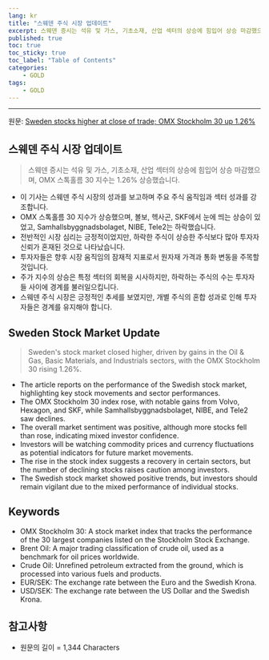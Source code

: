 ```yaml
---
lang: kr
title: "스웨덴 주식 시장 업데이트"
excerpt: 스웨덴 증시는 석유 및 가스, 기초소재, 산업 섹터의 상승에 힘입어 상승 마감했으며, OMX 스톡홀름 30 지수는 1.26% 상승했습니다.
published: true
toc: true
toc_sticky: true
toc_label: "Table of Contents"
categories:
    - GOLD
tags:
    - GOLD
---
```


---

  원문: [Sweden stocks higher at close of trade; OMX Stockholm 30 up 1.26%](https://www.investing.com/news/stock-market-news/sweden-stocks-higher-at-close-of-trade-omx-stockholm-30-up-126-3801047)

## 스웨덴 주식 시장 업데이트

> 스웨덴 증시는 석유 및 가스, 기초소재, 산업 섹터의 상승에 힘입어 상승 마감했으며, OMX 스톡홀름 30 지수는 1.26% 상승했습니다.


- 이 기사는 스웨덴 주식 시장의 성과를 보고하며 주요 주식 움직임과 섹터 성과를 강조합니다.
- OMX 스톡홀름 30 지수가 상승했으며, 볼보, 헥사곤, SKF에서 눈에 띄는 상승이 있었고, Samhallsbyggnadsbolaget, NIBE, Tele2는 하락했습니다.
- 전반적인 시장 심리는 긍정적이었지만, 하락한 주식이 상승한 주식보다 많아 투자자 신뢰가 혼재된 것으로 나타났습니다.
- 투자자들은 향후 시장 움직임의 잠재적 지표로서 원자재 가격과 통화 변동을 주목할 것입니다.
- 주가 지수의 상승은 특정 섹터의 회복을 시사하지만, 하락하는 주식의 수는 투자자들 사이에 경계를 불러일으킵니다.
- 스웨덴 주식 시장은 긍정적인 추세를 보였지만, 개별 주식의 혼합 성과로 인해 투자자들은 경계를 유지해야 합니다.

## Sweden Stock Market Update

> Sweden's stock market closed higher, driven by gains in the Oil & Gas, Basic Materials, and Industrials sectors, with the OMX Stockholm 30 rising 1.26%.


- The article reports on the performance of the Swedish stock market, highlighting key stock movements and sector performances.
- The OMX Stockholm 30 index rose, with notable gains from Volvo, Hexagon, and SKF, while Samhallsbyggnadsbolaget, NIBE, and Tele2 saw declines.
- The overall market sentiment was positive, although more stocks fell than rose, indicating mixed investor confidence.
- Investors will be watching commodity prices and currency fluctuations as potential indicators for future market movements.
- The rise in the stock index suggests a recovery in certain sectors, but the number of declining stocks raises caution among investors.
- The Swedish stock market showed positive trends, but investors should remain vigilant due to the mixed performance of individual stocks.

## Keywords

- OMX Stockholm 30: A stock market index that tracks the performance of the 30 largest companies listed on the Stockholm Stock Exchange.
- Brent Oil: A major trading classification of crude oil, used as a benchmark for oil prices worldwide.
- Crude Oil: Unrefined petroleum extracted from the ground, which is processed into various fuels and products.
- EUR/SEK: The exchange rate between the Euro and the Swedish Krona.
- USD/SEK: The exchange rate between the US Dollar and the Swedish Krona.

## 참고사항

- 원문의 길이 = 1,344 Characters

